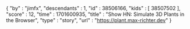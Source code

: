 {
  "by" : "jimfx",
  "descendants" : 1,
  "id" : 38506166,
  "kids" : [ 38507502 ],
  "score" : 12,
  "time" : 1701600935,
  "title" : "Show HN: Simulate 3D Plants in the Browser",
  "type" : "story",
  "url" : "https://plant.max-richter.dev"
}
